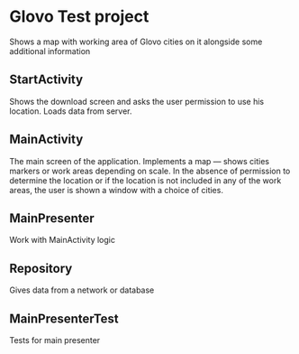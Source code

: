 # Glovo Test project 
Shows a map with working area of Glovo cities on it alongside some
additional information

## StartActivity 
Shows the download screen and asks the user permission to use his location. Loads data from server.

## MainActivity
The main screen of the application. Implements a map — shows cities markers or work areas depending on scale. 
In the absence of permission to determine the location or if the location is not included in any of the work areas, 
the user is shown a window with a choice of cities.

## MainPresenter 
Work with MainActivity logic

## Repository 
Gives data from a network or database

## MainPresenterTest 
Tests for main presenter
